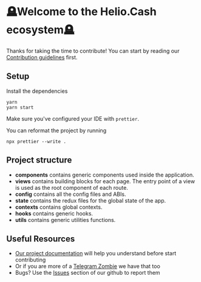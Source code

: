 # 🪦Welcome to the Helio.Cash ecosystem🪦

Thanks for taking the time to contribute!
You can start by reading our [Contribution guidelines](CONTRIBUTING.md) first.

## Setup

Install the dependencies

```shell
yarn
yarn start
```

Make sure you've configured your IDE with `prettier`.

You can reformat the project by running

```shell
npx prettier --write .
```

## Project structure

- **components** contains generic components used inside the application.
- **views** contains building blocks for each page. The entry point of a view is used as the root component of each route.
- **config** contains all the config files and ABIs.
- **state** contains the redux files for the global state of the app.
- **contexts** contains global contexts.
- **hooks** contains generic hooks.
- **utils** contains generic utilities functions.

## Useful Resources

- [Our project documentation](https://docs.helio.cash) will help you understand before start contributing
- Or if you are more of a [Telegram Zombie](https://t.me/HELIOCommunityPortal/3) we have that too
- Bugs? Use the [Issues](https://github.com/HelioCash/heliocash-frontend) section of our github to report them
